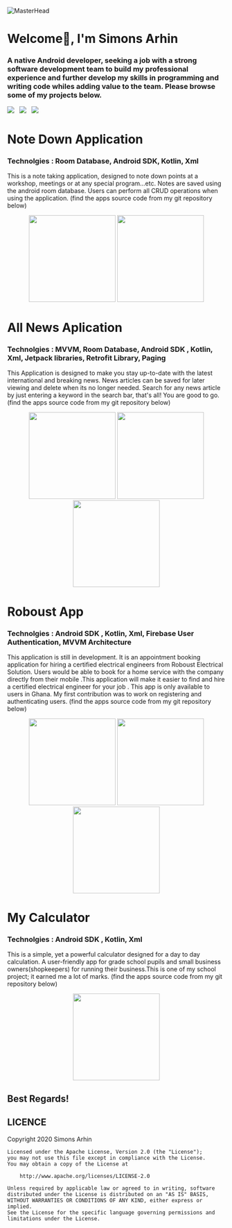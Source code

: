 ![MasterHead](https://1.bp.blogspot.com/-7A4WynwLsMw/XbBpCXG8fHI/AAAAAAAAMt4/uOa1bpLskYgrwGbllhSu2SDj_Mig8SXJQCLcBGAsYHQ/s1600/2000_600px.gif)
# Welcome👋, I'm Simons Arhin
### A native Android developer, seeking a job with a strong software development team to build my professional experience and further develop my skills in programming and writing code whiles adding value to the team. Please browse some of my projects below.
<a href="mailto:arhinsimons@gmail.com"><img src="https://img.shields.io/badge/Email-Simons-8056d5.svg?style=for-the-badge&logo=minutemailer&logoColor=white"></a>&nbsp;&nbsp;&nbsp;<a href="https://www.linkedin.com/in/simons-arhin-434a5b21a" target="_blank"><img src="https://img.shields.io/badge/linkedin-Simons-blue.svg?style=for-the-badge&logo=linkedin&logoColor=white" ></a>&nbsp;&nbsp;&nbsp;<a href="https://www.instagram.com/simonskayi" target="_blank"><img src="https://img.shields.io/badge/instagram-@simonskayi-red.svg?style=for-the-badge&logo=instagram&logoColor=white"></a>


# Note Down Application
### Technolgies : Room Database, Android SDK, Kotlin, Xml
This is a note taking application, designed to  note down points at a workshop, meetings or at any special program...etc. Notes are saved using the android room database. Users can perform all CRUD operations when using the application. (find the apps source code from my git repository below)
<p align="center">
  <img src="https://user-images.githubusercontent.com/70524242/172493055-3441b6ce-16a8-497c-93d1-4d09b1a5cd0b.png" width="200">
        <img src="https://user-images.githubusercontent.com/70524242/172494082-af45e5bc-722e-4754-8780-51ed129654aa.png" width="200">
</p>

# All News Aplication
### Technolgies : MVVM, Room Database, Android SDK , Kotlin, Xml, Jetpack libraries, Retrofit Library, Paging
This Application is designed to make you stay up-to-date with the latest international and breaking news. News articles can be saved for later viewing and delete when its no longer needed. Search for any news article by just entering a keyword in the search bar, that's all! You are good to go. (find the apps source code from my git repository below)

<p align="center">
        <img src="https://user-images.githubusercontent.com/70524242/172570638-0ebc1903-fdbc-46d2-87fb-8a05789d4d8b.png" width="200">
   <img src="https://user-images.githubusercontent.com/70524242/172570657-a656b227-c767-4fb9-8c6d-f402481d4088.png" width="200">
   <img src="https://user-images.githubusercontent.com/70524242/172570676-6f2d94a7-01b6-4b5c-b6b6-44f2a23b9f70.png" width="200">
</p>

  
  # Roboust App
  ### Technolgies : Android SDK , Kotlin, Xml, Firebase User Authentication, MVVM Architecture
 This application is still in development. It is an appointment booking application for hiring a certified electrical engineers from Roboust Electrical Solution. Users would be able to book for a home service with the company directly from their mobile .This application will make it easier to find and hire a certified electrical engineer for your job . This app is only available to users in Ghana.
 My first contribution was to work on registering and authenticating users. (find the apps source code from my git repository below)
 
 <p align="center">
     <img src="https://user-images.githubusercontent.com/70524242/172564905-77ae8ca0-6de9-448a-bf56-8ce28587babc.png" width="200">
  <img src="https://user-images.githubusercontent.com/70524242/172564927-bfdff704-80fb-4574-a64d-8860c4936759.png" width="200">
  <img src="https://user-images.githubusercontent.com/70524242/172564947-d4a9ba2f-fe5a-433b-8d54-8a6cd34fa4eb.png" width="200">
</p>


# My Calculator
### Technolgies :  Android SDK , Kotlin, Xml
This is a simple, yet a powerful calculator designed for a day to day calculation. A user-friendly app for grade school pupils and small business owners(shopkeepers) for running their business.This is one of my school project; it earned me a lot of marks. (find the apps source code from my git repository below)
<p align="center">
     <img src="https://user-images.githubusercontent.com/70524242/172560302-096c40da-273b-4bf7-9dcd-f6e0dad71721.png" width="200">
</p>

## Best Regards!
  

   LICENCE
-----

 Copyright 2020 Simons Arhin

    Licensed under the Apache License, Version 2.0 (the "License");
    you may not use this file except in compliance with the License.
    You may obtain a copy of the License at

        http://www.apache.org/licenses/LICENSE-2.0

    Unless required by applicable law or agreed to in writing, software
    distributed under the License is distributed on an "AS IS" BASIS,
    WITHOUT WARRANTIES OR CONDITIONS OF ANY KIND, either express or implied.
    See the License for the specific language governing permissions and
    limitations under the License.






